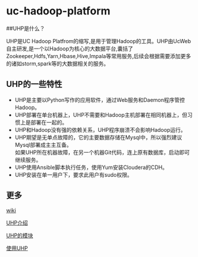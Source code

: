 uc-hadoop-platform
==================

##UHP是什么？

UHP是UC Hadoop Platfrom的缩写,是用于管理Hadoop的工具。UHP由UcWeb自主研发,是一个以Hadoop为核心的大数据平台,囊括了Zookeeper,Hdfs,Yarn,Hbase,Hive,Impala等常用服务,后续会根据需要添加更多的诸如storm,spark等的大数据相关的服务。

## UHP的一些特性

*   UHP是主要以Python写作的应用软件，通过Web服务和Daemon程序管控Hadoop。
*   UHP部署在单台机器上，UHP不需要和Hadoop主机部署在相同机器上，但习惯上是部署在一起的。
*   UHP和Hadoop没有强的依赖关系，UHP程序崩溃不会影响Hadoop运行。
*   UHP期望是无单点故障的，它的主要数据存储在Mysql中，所以强烈建议Mysql部署成主主互备。  
    如果UHP所在机器故障，在另一个机器Git代码，连上原有数据库，启动即可继续服务。
*   UHP使用Ansible脚本执行任务，使用Yum安装Cloudera的CDH。
*   UHP安装在单一用户下，要求此用户有sudo权限。



## 更多

[wiki](https://github.com/uhp/uhp/wiki)

[UHP介绍](https://github.com/uhp/uhp/wiki/UHP介绍)

[UHP的模块](https://github.com/uhp/uhp/wiki/UHP的模块)

[使用UHP](https://github.com/uhp/uhp/wiki/使用UHP)

